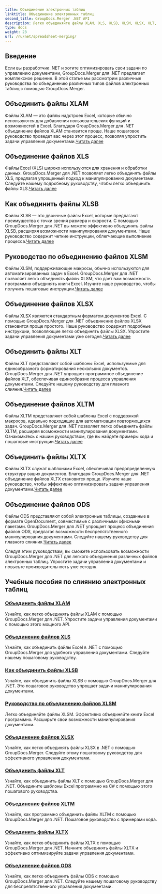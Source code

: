 ```yaml
---
title: Объединение электронных таблиц
linktitle: Объединение электронных таблиц
second_title: GroupDocs.Merger .NET API
description: Легко объединяйте файлы XLAM, XLS, XLSB, XLSM, XLSX, XLT, XLTM, XLTX и ODS в .NET с помощью GroupDocs.Merger. Упростите задачи управления документами.
type: docs
weight: 23
url: /ru/net/spreadsheet-merging/
---
```


## Введение

Если вы разработчик .NET и хотите оптимизировать свои задачи по управлению документами, GroupDocs.Merger для .NET предлагает комплексное решение. В этой статье мы рассмотрим различные руководства по объединению различных типов файлов электронных таблиц с помощью GroupDocs.Merger.

## Объединить файлы XLAM
 Файлы XLAM — это файлы надстроек Excel, которые обычно используются для добавления пользовательских функций и возможностей в Excel. Благодаря GroupDocs.Merger для .NET объединение файлов XLAM становится проще. Наше пошаговое руководство проведет вас через этот процесс, позволяя упростить задачи управления документами.[Читать далее](./merge-xlam-files/)

## Объединение файлов XLS
Файлы Excel (XLS) широко используются для хранения и обработки данных. GroupDocs.Merger для .NET позволяет легко объединять файлы XLS, предлагая упрощенный подход к манипулированию документами. Следуйте нашему подробному руководству, чтобы легко объединить файлы XLS.[Читать далее](./merging-xls-files/)

## Как объединить файлы XLSB
 Файлы XLSB — это двоичные файлы Excel, которые предлагают преимущества с точки зрения размера и скорости. С помощью GroupDocs.Merger для .NET вы можете эффективно объединять файлы XLSB, расширяя возможности манипулирования документами. Наше руководство содержит четкие инструкции, облегчающие выполнение процесса.[Читать далее](./how-to-merge-xlsb-files/)

## Руководство по объединению файлов XLSM
 Файлы XLSM, поддерживающие макросы, обычно используются для автоматизированных задач в Excel. GroupDocs.Merger для .NET позволяет легко объединять файлы XLSM, что дает вам возможность программно объединять книги Excel. Изучите наше руководство, чтобы получить пошаговые инструкции.[Читать далее](./guide-merging-xlsm-files/)

## Объединение файлов XLSX
Файлы XLSX являются стандартным форматом документов Excel. С помощью GroupDocs.Merger для .NET объединение файлов XLSX становится проще простого. Наше руководство содержит подробные инструкции, позволяющие легко объединять файлы XLSX. Упростите задачи управления документами уже сегодня.[Читать далее](./merging-xlsx-files/)

## Объединить файлы XLT
 Файлы XLT представляют собой шаблоны Excel, используемые для единообразного форматирования нескольких документов. GroupDocs.Merger для .NET упрощает программное объединение файлов XLT, обеспечивая единообразие процесса управления документами. Следуйте нашему руководству для плавного слияния.[Читать далее](./merge-xlt-files/)

## Объединение файлов XLTM
 Файлы XLTM представляют собой шаблоны Excel с поддержкой макросов, идеально подходящие для автоматизации повторяющихся задач. GroupDocs.Merger для .NET позволяет легко объединять файлы XLTM, расширяя возможности манипулирования документами. Ознакомьтесь с нашим руководством, где вы найдете примеры кода и пошаговые инструкции.[Читать далее](./merging-xltm-files/)

## Объединить файлы XLTX
Файлы XLTX служат шаблонами Excel, обеспечивая предопределенную структуру ваших документов. Благодаря GroupDocs.Merger для .NET объединение файлов XLTX становится проще. Изучите наше руководство, чтобы эффективно оптимизировать задачи управления документами.[Читать далее](./merge-xltx-files/)

## Объединение файлов ODS
 Файлы ODS представляют собой электронные таблицы, созданные в формате OpenDocument, совместимые с различными офисными пакетами. GroupDocs.Merger для .NET упрощает процесс объединения файлов ODS, предлагая возможности беспрепятственного манипулирования документами. Следуйте нашему руководству для плавного слияния.[Читать далее](./merging-ods-files/)

Следуя этим руководствам, вы сможете использовать возможности GroupDocs.Merger для .NET для легкого объединения различных файлов электронных таблиц. Упростите задачи управления документами и повысьте производительность уже сегодня.
## Учебные пособия по слиянию электронных таблиц
### [Объединить файлы XLAM](./merge-xlam-files/)
Узнайте, как легко объединять файлы XLAM с помощью GroupDocs.Merger для .NET. Упростите задачи управления документами с помощью этого мощного API.
### [Объединение файлов XLS](./merging-xls-files/)
Узнайте, как объединить файлы Excel в .NET с помощью GroupDocs.Merger для удобного управления документами. Следуйте нашему пошаговому руководству.
### [Как объединить файлы XLSB](./how-to-merge-xlsb-files/)
Узнайте, как объединить файлы XLSB с помощью GroupDocs.Merger для .NET. Это пошаговое руководство упрощает задачи манипулирования документами.
### [Руководство по объединению файлов XLSM](./guide-merging-xlsm-files/)
Легко объединяйте файлы XLSM. Эффективно объединяйте книги Excel программно. Расширьте свои возможности манипулирования документами.
### [Объединение файлов XLSX](./merging-xlsx-files/)
Узнайте, как легко объединять файлы XLSX в .NET с помощью GroupDocs.Merger. Следуйте этому пошаговому руководству для эффективного управления документами.
### [Объединить файлы XLT](./merge-xlt-files/)
Узнайте, как объединить файлы XLT с помощью GroupDocs.Merger для .NET. Объедините шаблоны Excel программно на C# с помощью этого пошагового руководства.
### [Объединение файлов XLTM](./merging-xltm-files/)
Узнайте, как программно объединить файлы XLTM с помощью GroupDocs.Merger для .NET. Пошаговое руководство с примерами кода.
### [Объединить файлы XLTX](./merge-xltx-files/)
Узнайте, как легко объединить файлы XLTX с помощью GroupDocs.Merger для .NET. Начните объединять файлы XLTX и эффективно оптимизируйте задачи управления документами.
### [Объединение файлов ODS](./merging-ods-files/)
Узнайте, как легко объединить файлы ODS с помощью GroupDocs.Merger для .NET. Следуйте нашему пошаговому руководству для беспрепятственного управления документами.